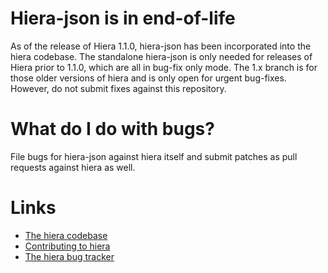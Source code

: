 Hiera-json is in end-of-life
=====

As of the release of Hiera 1.1.0, hiera-json has been incorporated into the
hiera codebase. The standalone hiera-json is only needed for releases of
Hiera prior to 1.1.0, which are all in bug-fix only mode. The 1.x branch is
for those older versions of hiera and is only open for urgent bug-fixes.
However, do not submit fixes against this repository.

What do I do with bugs?
=====

File bugs for hiera-json against hiera itself and submit patches as pull
requests against hiera as well.

Links
====

* [The hiera codebase](https://github.com/puppetlabs/hiera)
* [Contributing to hiera](https://github.com/puppetlabs/hiera/blob/master/CONTRIBUTING.md)
* [The hiera bug tracker](https://projects.puppetlabs.com/projects/hiera)
